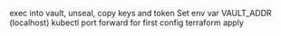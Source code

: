 exec into vault, unseal, copy keys and token
Set env var VAULT_ADDR (localhost)
kubectl port forward for first config
terraform apply
